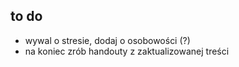 ## to do

- wywal o stresie, dodaj o osobowości (?)
- na koniec zrób handouty z zaktualizowanej treści